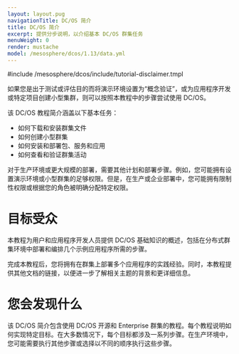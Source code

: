 ```yaml
---
layout: layout.pug
navigationTitle: DC/OS 简介
title: DC/OS 简介
excerpt: 提供分步说明，以介绍基本 DC/OS 群集任务
menuWeight: 0
render: mustache
model: /mesosphere/dcos/1.13/data.yml
---
```

#include /mesosphere/dcos/include/tutorial-disclaimer.tmpl



如果您是出于测试或评估目的而将演示环境设置为“概念验证”，或为应用程序开发或特定项目创建小型集群，则可以按照本教程中的步骤尝试使用 DC/OS。

该 DC/OS 教程简介涵盖以下基本任务：

- 如何下载和安装群集文件
- 如何创建小型群集
- 如何安装和部署包、服务和应用
- 如何查看和验证群集活动

对于生产环境或更大规模的部署，需要其他计划和部署步骤。例如，您可能拥有设置演示环境或小型群集的足够权限。但是，在生产或企业部署中，您可能拥有限制性权限或根据您的角色被明确分配特定权限。

# 目标受众
本教程为用户和应用程序开发人员提供 DC/OS 基础知识的概述，包括在分布式群集环境中部署和编排几个示例应用程序所需的步骤。

完成本教程后，您将拥有在群集上部署多个应用程序的实践经验。同时，本教程提供其他文档的链接，以便进一步了解相关主题的背景和更详细信息。

# 您会发现什么
该 DC/OS 简介包含使用 DC/OS 开源和 Enterprise 群集的教程。每个教程说明如何实现特定目标。在大多数情况下，每个目标都涉及一系列步骤。在生产环境中，您可能需要执行其他步骤或选择以不同的顺序执行这些步骤。

